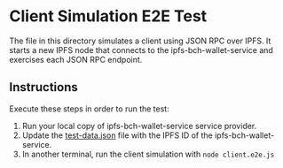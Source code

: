 # Client Simulation E2E Test

The file in this directory simulates a client using JSON RPC over IPFS. It starts a new IPFS node that connects to the ipfs-bch-wallet-service and exercises each JSON RPC endpoint.

## Instructions

Execute these steps in order to run the test:

1. Run your local copy of ipfs-bch-wallet-service service provider.
2. Update the [test-data.json](./test-data.json) file with the IPFS ID of the ipfs-bch-wallet-service.
3. In another terminal, run the client simulation with `node client.e2e.js`
